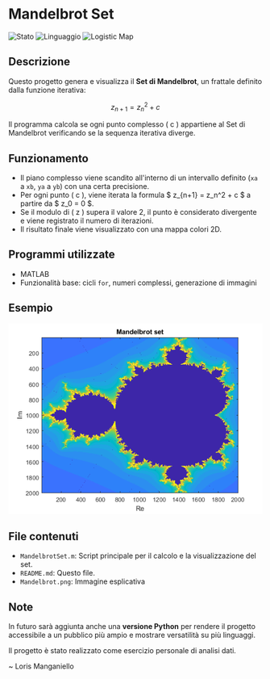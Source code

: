 # Mandelbrot Set

![Stato](https://img.shields.io/badge/Stato-complete-green)
![Linguaggio](https://img.shields.io/badge/Linguaggio-MatLab-blue)
![Logistic Map](https://img.shields.io/badge/Progetto-Mandelbrot%20Set-red.svg)

## Descrizione

Questo progetto genera e visualizza il **Set di Mandelbrot**, un frattale definito dalla funzione iterativa:

$$
z_{n+1} = z_n^2 + c
$$

Il programma calcola se ogni punto complesso \( c \) appartiene al Set di Mandelbrot verificando se la sequenza iterativa diverge.

## Funzionamento

- Il piano complesso viene scandito all'interno di un intervallo definito (`xa` a `xb`, `ya` a `yb`) con una certa precisione.
- Per ogni punto \( c \), viene iterata la formula $ z_{n+1} = z_n^2 + c $ a partire da $ z_0 = 0 $.
- Se il modulo di \( z \) supera il valore 2, il punto è considerato divergente e viene registrato il numero di iterazioni.
- Il risultato finale viene visualizzato con una mappa colori 2D.

## Programmi utilizzate

- MATLAB
- Funzionalità base: cicli `for`, numeri complessi, generazione di immagini

## Esempio

![Mandelbrot Set](Mandelbrot.png)

## File contenuti

- `MandelbrotSet.m`: Script principale per il calcolo e la visualizzazione del set.
- `README.md`: Questo file.
- `Mandelbrot.png`: Immagine esplicativa

##  Note

In futuro sarà aggiunta anche una **versione Python** per rendere il progetto accessibile a un pubblico più ampio e mostrare versatilità su più linguaggi.

Il progetto è stato realizzato come esercizio personale di analisi dati.

~ Loris Manganiello
